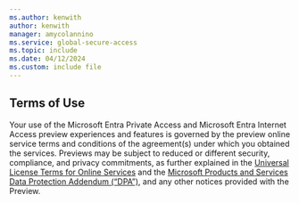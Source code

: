 ```yaml
---
ms.author: kenwith
author: kenwith
manager: amycolannino
ms.service: global-secure-access
ms.topic: include
ms.date: 04/12/2024
ms.custom: include file
---
```


## Terms of Use

Your use of the Microsoft Entra Private Access and Microsoft Entra Internet Access preview experiences and features is governed by the preview online service terms and conditions of the agreement(s) under which you obtained the services. Previews may be subject to reduced or different security, compliance, and privacy commitments, as further explained in the [Universal License Terms for Online Services](https://www.microsoft.com/licensing/terms/product/ForOnlineServices/all) and the [Microsoft Products and Services Data Protection Addendum (“DPA”)](https://www.microsoft.com/licensing/docs/view/Microsoft-Products-and-Services-Data-Protection-Addendum-DPA), and any other notices provided with the Preview.
